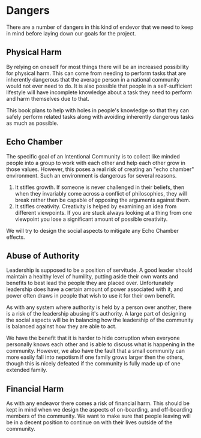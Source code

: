 # Dangers

There are a number of dangers in this kind of endevor that we need to keep in mind before laying down our goals for the project.

## Physical Harm

By relying on oneself for most things there will be an increased possibility for physical harm. This can come from needing to perform tasks that are inherently dangerous that the average person in a national community would not ever need to do. It is also possible that people in a self-sufficient lifestyle will have incomplete knowledge about a task they need to perform and harm themselves due to that.

This book plans to help with holes in people's knowledge so that they can safely perform related tasks along with avoiding inherently dangerous tasks as much as possible.

## Echo Chamber

The specific goal of an Intentional Community is to collect like minded people into a group to work with each other and help each other grow in those values. However, this poses a real risk of creating an "echo chamber" environment. Such an environment is dangerous for several reasons.

1. It stifles growth. If someone is never challenged in their beliefs, then when they invariably come across a conflict of philosophies, they will break rather then be capable of opposing the arguments against them.
1. It stifles creativity. Creativity is helped by examining an idea from different viewpoints. If you are stuck always looking at a thing from one viewpoint you lose a significant amount of possible creativity.

We will try to design the social aspects to mitigate any Echo Chamber effects.
    
## Abuse of Authority

Leadership is supposed to be a position of servitude. A good leader should maintain a healthy level of humility, putting aside their own wants and benefits to best lead the people they are placed over. Unfortunately leadership does have a certain amount of power associated with it, and power often draws in people that wish to use it for their own benefit. 

As with any system where authority is held by a person over another, there is a risk of the leadership abusing it's authority. A large part of designing the social aspects will be in balancing how the leadership of the community is balanced against how they are able to act. 

We have the benefit that it is harder to hide corruption when everyone personally knows each other and is able to discuss what is happening in the community. However, we also have the fault that a small community can more easily fall into nepotism if one family grows larger then the others, though this is nicely defeated if the community is fully made up of one extended family.

## Financial Harm

As with any endeavor there comes a risk of financial harm. This should be kept in mind when we design the aspects of on-boarding, and off-boarding members of the community. We want to make sure that people leaving will be in a decent position to continue on with their lives outside of the community.


